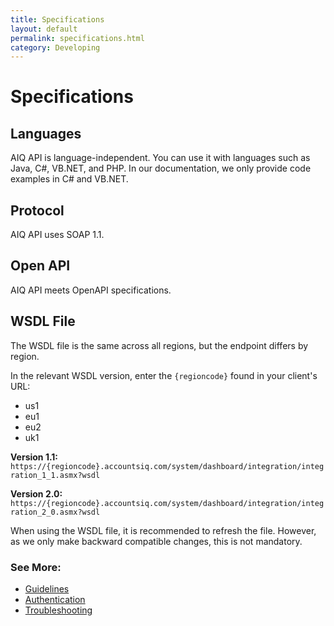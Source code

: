 ```yaml
---
title: Specifications
layout: default
permalink: specifications.html
category: Developing
---
```


# Specifications 

## Languages
AIQ API is language-independent. You can use it with languages such as Java, C#, VB.NET, and PHP. In our documentation, we only provide code examples in C# and VB.NET.

## Protocol
AIQ API uses SOAP 1.1.

## Open API 
AIQ API meets OpenAPI specifications.

## WSDL File 
The WSDL file is the same across all regions, but the endpoint differs by region. 

In the relevant WSDL version, enter the `{regioncode}` found in your client's URL:
- us1
- eu1
- eu2
- uk1

**Version 1.1:** `https://{regioncode}.accountsiq.com/system/dashboard/integration/integration_1_1.asmx?wsdl`

**Version 2.0:** `https://{regioncode}.accountsiq.com/system/dashboard/integration/integration_2_0.asmx?wsdl`

When using the WSDL file, it is recommended to refresh the file. However, as we only make backward compatible changes, this is not mandatory.

### See More:
- [Guidelines](guidelines.html)
- [Authentication](authentication.html)
- [Troubleshooting](troubleshooting.html)

